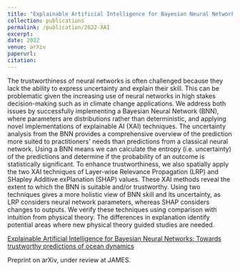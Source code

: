 ```yaml
---
title: "Explainable Artificial Intelligence for Bayesian Neural Networks: Towards trustworthy predictions of ocean dynamics"
collection: publications
permalink: /publication/2022-XAI
excerpt:
date: 2022
venue: arXiv
paperurl:
citation:
---
```


The trustworthiness of neural networks is often challenged because they lack the ability to express uncertainty and explain their skill. This can be problematic given the increasing use of neural networks in high stakes decision-making such as in climate change applications. We address both issues by successfully implementing a Bayesian Neural Network (BNN), where parameters are distributions rather than deterministic, and applying novel implementations of explainable AI (XAI) techniques. The uncertainty analysis from the BNN provides a comprehensive overview of the prediction more suited to practitioners' needs than predictions from a classical neural network. Using a BNN means we can calculate the entropy (i.e. uncertainty) of the predictions and determine if the probability of an outcome is statistically significant. To enhance trustworthiness, we also spatially apply the two XAI techniques of Layer-wise Relevance Propagation (LRP) and SHapley Additive exPlanation (SHAP) values. These XAI methods reveal the extent to which the BNN is suitable and/or trustworthy. Using two techniques gives a more holistic view of BNN skill and its uncertainty, as LRP considers neural network parameters, whereas SHAP considers changes to outputs. We verify these techniques using comparison with intuition from physical theory. The differences in explanation identify potential areas where new physical theory guided studies are needed.

[Explainable Artificial Intelligence for Bayesian Neural Networks: Towards trustworthy predictions of ocean dynamics](https://arxiv.org/abs/2205.00202)

Preprint on arXiv, under review at JAMES.

